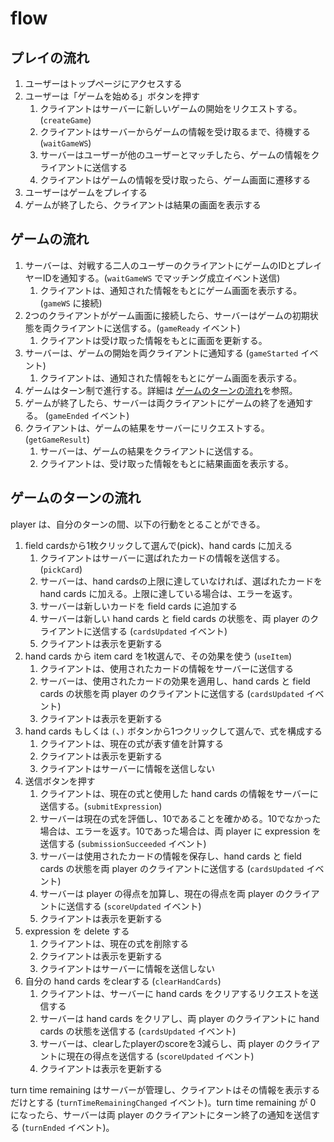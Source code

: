 # flow

## プレイの流れ

1. ユーザーはトップページにアクセスする
2. ユーザーは「ゲームを始める」ボタンを押す
   1. クライアントはサーバーに新しいゲームの開始をリクエストする。(`createGame`)
   2. クライアントはサーバーからゲームの情報を受け取るまで、待機する (`waitGameWS`)
   3. サーバーはユーザーが他のユーザーとマッチしたら、ゲームの情報をクライアントに送信する
   4. クライアントはゲームの情報を受け取ったら、ゲーム画面に遷移する
3. ユーザーはゲームをプレイする
4. ゲームが終了したら、クライアントは結果の画面を表示する

## ゲームの流れ

1. サーバーは、対戦する二人のユーザーのクライアントにゲームのIDとプレイヤーIDを通知する。(`waitGameWS` でマッチング成立イベント送信)
   1. クライアントは、通知された情報をもとにゲーム画面を表示する。(`gameWS` に接続)
2. 2つのクライアントがゲーム画面に接続したら、サーバーはゲームの初期状態を両クライアントに送信する。(`gameReady` イベント)
   1. クライアントは受け取った情報をもとに画面を更新する。
3. サーバーは、ゲームの開始を両クライアントに通知する (`gameStarted` イベント)
   1. クライアントは、通知された情報をもとにゲーム画面を表示する。
4. ゲームはターン制で進行する。詳細は [ゲームのターンの流れ](#ゲームのターンの流れ)を参照。
5. ゲームが終了したら、サーバーは両クライアントにゲームの終了を通知する。 (`gameEnded` イベント)
6. クライアントは、ゲームの結果をサーバーにリクエストする。 (`getGameResult`)
   1. サーバーは、ゲームの結果をクライアントに送信する。
   2. クライアントは、受け取った情報をもとに結果画面を表示する。

## ゲームのターンの流れ

player は、自分のターンの間、以下の行動をとることができる。

1. field cardsから1枚クリックして選んで(pick)、hand cards に加える
   1. クライアントはサーバーに選ばれたカードの情報を送信する。(`pickCard`)
   2. サーバーは、hand cardsの上限に達していなければ、選ばれたカードを hand cards に加える。上限に達している場合は、エラーを返す。
   3. サーバーは新しいカードを field cards に追加する
   4. サーバーは新しい hand cards と field cards の状態を、両 player のクライアントに送信する (`cardsUpdated` イベント)
   5. クライアントは表示を更新する
2. hand cards から item card を1枚選んで、その効果を使う (`useItem`)
   1. クライアントは、使用されたカードの情報をサーバーに送信する
   2. サーバーは、使用されたカードの効果を適用し、hand cards と field cards の状態を両 player のクライアントに送信する (`cardsUpdated` イベント)
   3. クライアントは表示を更新する
3. hand cards もしくは `(`、`)` ボタンから1つクリックして選んで、式を構成する
   1. クライアントは、現在の式が表す値を計算する
   2. クライアントは表示を更新する
   3. クライアントはサーバーに情報を送信しない
4. 送信ボタンを押す
   1. クライアントは、現在の式と使用した hand cards の情報をサーバーに送信する。(`submitExpression`)
   2. サーバーは現在の式を評価し、10であることを確かめる。10でなかった場合は、エラーを返す。10であった場合は、両 player に expression を送信する (`submissionSucceeded` イベント)
   3. サーバーは使用されたカードの情報を保存し、hand cards と field cards の状態を両 player のクライアントに送信する (`cardsUpdated` イベント)
   4. サーバーは player の得点を加算し、現在の得点を両 player のクライアントに送信する (`scoreUpdated` イベント)
   5. クライアントは表示を更新する
5. expression を delete する
   1. クライアントは、現在の式を削除する
   2. クライアントは表示を更新する
   3. クライアントはサーバーに情報を送信しない
6. 自分の hand cards をclearする (`clearHandCards`)
   1. クライアントは、サーバーに hand cards をクリアするリクエストを送信する
   2. サーバーは hand cards をクリアし、両 player のクライアントに hand cards の状態を送信する (`cardsUpdated` イベント)
   3. サーバーは、clearしたplayerのscoreを3減らし、両 player のクライアントに現在の得点を送信する (`scoreUpdated` イベント)
   4. クライアントは表示を更新する

turn time remaining はサーバーが管理し、クライアントはその情報を表示するだけとする (`turnTimeRemainingChanged` イベント)。turn time remaining が 0 になったら、サーバーは両 player のクライアントにターン終了の通知を送信する (`turnEnded` イベント)。
